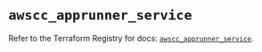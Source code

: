 # `awscc_apprunner_service`

Refer to the Terraform Registry for docs: [`awscc_apprunner_service`](https://registry.terraform.io/providers/hashicorp/awscc/0.70.0/docs/resources/apprunner_service).
